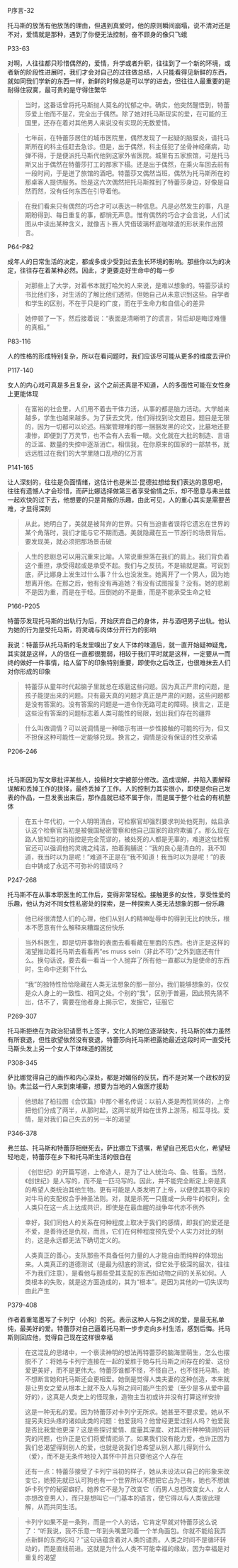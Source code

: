 P序言-32



托马斯的放荡有他放荡的理由，但遇到真爱时，他的原则瞬间崩塌，说不清对还是不对，爱情就是那种，遇到了你便无法控制，奋不顾身的像只飞蛾



P33-63



对啊，人往往都只珍惜偶然的，爱情，升学或者升职，往往到了一个新的环境，或者新的阶段性进展时，我们才会对自己的过往做总结，人只能看得见新鲜的东西，就如同我们学新的东西一样，新鲜的时候总是可以学的进去，但往往人最重要的是耐得住寂寞，最可贵的是守得住繁华



> 当时，这番话曾将托马斯抛人莫名的忧郁之中。确实，他突然醒悟到，特蕾莎爱上他而不是Z，完全出于偶然。除了她对托马斯现实的爱，在可能的王国里，还存在着对其他男人来说没有实现的无数爱情。



> 七年前，在特蕾莎居住的城市医院里，偶然发现了一起疑的脑膜炎，请托马斯所在的科主任赶去急诊。但是，出于偶然，科主任犯了坐骨神经痛病，动弹不得，于是便派托马斯代他到这家外省医院。城里有五家旅馆，可是托马斯又出于偶然在特蕾莎打工的那家下榻。还是出于偶然，在乘火车回去前有一段时间，于是迸了旅馆的酒吧。特蕾莎又偶然当班，偶然为托马斯所在的那桌客人提供服务。恰是这六次偶然把托马斯推到了特蕾莎身边，好像是自然而然，没有任何东西在引导着他。



> 在我们看来只有偶然的巧合才可以表达一种信息。凡是必然发生的事，凡是期盼得到、每日重复的事，都悄无声息。惟有偶然的巧合才会言说，人们试图从中读出某种含义，就像吉卜赛人凭借玻璃杯底咖啡渣的形状来作出预言。



P64-P82



成年人的日常生活的决定，都或多或少受到过去生长环境的影响。那些你以为的决定，往往存在着某种必然。因此，才更要走好生命中的每一步



> 对那些上了大学，对着书本就打哈欠的人来说，是难以想象的。特蕾莎读的书比他们多，对生活的了解比他们透彻，但她自己从未意识到这些。自学者和学生的区别，不在于只是的广度，而在于生命力和自信心的差异



> 她停顿了一下，然后接着说：“表面是清晰明了的谎言，背后却是晦涩难懂的真相。”



P83-116



人的性格的形成特别复杂，所以在看问题时，我们应该尽可能从更多的维度去评价



P117-140



女人的内心戏可真是多且复杂，这个之前还真是不知道，人的多面性可能在女性身上更能体现



> 在富裕的社会里，人们用不着去干体力活，从事的都是脑力活动。大学越来越多，学生也越来越多。为了获去文凭，他们得找到论文题目。题目是无限的，因为一切都可以论述。档案管理堆的那一捆捆发黑的论文，比墓地还要凄惨，即便到了万灵节，也不会有人去看一眼。文化就在大批的制造、言语的泛滥、数量的失控中逐渐消亡。相信我，在你原来的国家的一部禁书，就远远胜过在我们的大学里随口乱喷的亿万言



P141-165



让人深刻的，往往是负面情绪，这估计也是米兰·昆德拉想给我们表达的意思吧，往往有遗憾人才会珍惜，而萨比娜选择做第三者享受偷情之乐，却不愿意与弗兰兹一起欢快的过下去，他想要的只是背叛的乐趣，由此可见，人的重心其实是需要苦难，才显得深刻



> 从此，她明白了，美就是被背弃的世界。只有当迫害者误将它遗忘在世界的某个角落时，我们才能与它不期而遇。美就隐藏在五一节游行的场景背后。要发现美，就必须把那场景击破



> 人生的悲剧总可以用沉重来比喻。人常说重担落在我们的肩上。我们背负着这个重担，承受得起或是承受不起。我们与之反抗，不是输就是赢。可说到底，萨比娜身上发生过什么事？什么也没发生。她离开了一个男人，因为她想离开他。在那之后，他有没有再追她？有没有试图报复？没有。她的悲剧不是因为重，而是在于轻。压倒她的不是重，而是不能承受生命之轻



P166-P205



特蕾莎发现托马斯的出轨行为后，开始厌弃自己的身体，并与酒吧男子出轨。他认为她的行为是受托马斯，将灵魂与肉体分开行为的影响



我说：特蕾莎从托马斯的毛发里嗅出了女人下体的味道后，就一直开始疑神疑鬼，其实就是这样，人的信任一直都很脆弱，相较于我们平时就是这样，一定要从一而终的做好一件事情，给人留下的印象特别重要，即使你之后改正，也很难抹去人们对你形成的印象



> 特蕾莎从童年时代起脑子里就总在琢磨这些问题。因为真正严肃的问题，是孩子能提出来的问题。只有最天真的问题才真正是严肃的问题，这些问题都是没有答案的。没有答案的问题是一道令你无路可走的障碍。换言之，正是这些没有答案的问题标志着人类可能性的局限，划出我们存在的疆界



> 什么叫做调情？可以说调情是一种暗示有进一步性接触的可能的行为，但又不担保这种可能性一定能够兑现。换言之，调情是没有保证的性交承诺



P206-246

​	

托马斯因为写文章批评某些人，投稿时文字被部分修改。造成误解，并陷入要解释误解和丢掉工作的抉择，最终丢掉了工作。人的控制力其实很小，即使是你自己发表的作品，一旦发表出来后，那作品就已经不属于你，而是属于整个社会的有机整体



> 在五十年代初，一个人明明清白，可检察官却强烈要求判处他死刑，姑且承认这个检察官当初是被俄国秘密警察和他自己国家的政府欺骗了。那么现在路人皆知当初的指控是完全荒谬的，被处死的人都是无辜的，难道这位检察官还可以强调他的灵魂之纯洁，拍着胸脯说：“我的良心是清白的，我不知道，我当时以为是呢！”难道不正是在“我不知道！我当时以为是呢！”的表白中铸成了永远不可弥补的错误吗？



P247-268



托马斯不在从事本职医生的工作后，变得非常轻松。接触更多的女性，享受性爱的乐趣，他认为对不同女性私密处的探索，是一种探索人类无法想象的那一份乐趣



> 他已经很清楚人们的心理，他们从别人的精神耻辱中的得到无比的快乐，根本不愿意有什么解释来糟蹋这份快乐



> 当外科医生，即是切开事物的表面去看看藏在里面的东西。也许正是这样的渴望推动着托马斯去看看再“es muss sein（非此不可）”之外到底还有什么。换句话说，要去看一看当一个人抛弃了所有他一直都以为是使命的东西时，生命中还剩下什么



> “我”的独特性恰恰隐藏在人类无法想象的那一部分。我们能够想象的，仅仅是众人身上的一致性、相同之处。个别的“我”，区别于普遍，因此预先猜不出，估不了，需要在他者身上揭示它，发掘它，征服它



P269-307



托马斯拒绝在为政治犯请愿书上签字，文化人的地位逐渐缺失，托马斯的体力虽然有所衰退，但性欲望依然没有衰退，特蕾莎向托马斯袒露她最近这段时间一直受托马斯头发上另一个女人下体味道的困扰





P308-345



萨比娜觉得自己的画作和内心深处，都是对媚俗的反抗，而不是对某一个政权的妥协。弗兰兹一行人来到柬埔寨，想要为当地的人做医疗援助



> 他想起了柏拉图《会饮篇》中那个著名传说：以前人类是两性同体的，上帝把他们分成了两半，从那时起，这两半就开始在世界上游荡，相互寻找。爱情，是对我们自己失去的另一半的渴望





P346-378

弗兰兹、托马斯和特蕾莎相继死去，萨比娜立下遗嘱，希望自己死后火化，希望轻轻地走，特蕾莎在乡下和托马斯生活的很自在



> 《创世纪》的开篇写道，上帝造人，是为了让人统治鸟、鱼、牲畜。当然，《创世纪》是人写的，而不是一匹马写的。因此，并不能完全断定上帝是真的希望人类统治其他生物。更有可能是人类发明了上帝，以便使其篡夺来的对牛马的支配权合乎神圣法则。对，就是杀死一只鹿或一头母牛的权利，全人类只在这一点上达成共识，即使是在最血腥的战争年代亦不例外



> 幸好，我们同他人的关系在何种程度上取决于我们的感情，即我们的爱还是不爱，是善待还是仇视，而且，它们在何种程度预先受个人实力对比的制约，这是永远都无法下确切定义的。
>
> 
>
> 人类真正的善心，支队那些不具备任何力量的人才能自由而纯粹的体现出来。人类真正的道德测试（是最为彻底的测试，但它处于极深的层次，往往不为我们注意），是看他与那些受其支配的东西如动物之间的关系如何。人类根本的失败，就是这方面造成的，其为“根本”。是因为其他的一切失误均由此产生



P379-408



作者着重笔墨写了卡列宁（小狗）的死。表示这种人与狗之间的爱，是最无私单纯，最美好的爱。特蕾莎对自己逼着托马斯一步步走向乡村生活，感到后悔。托马斯则回应他，觉得自己现在这样很幸福

> 
>
> 在这混乱的思绪中，一个亵渎神明的想法再特蕾莎的脑海里萌生，怎么也摆脱不了：将她与卡列宁连接在一起的爱胜于她与托马斯之间存在的爱、这份爱更美好，而不是更伟大。特蕾莎谁都不怪，不怪自己，也不怪托马斯。她不想断言她和托马斯还会更相爱。她倒是觉得人类夫妻的这种创造，本来就是让男女之爱从根本上就不及人与狗之间可能产生的爱（至少是多从爱中最好的），这真是人类史上的怪现象，造物主当初或许并没有打算这样安排
>
> 
>
> 这是一种无私的爱。因为特蕾莎对卡列宁无所求。她甚至不要求爱。她从不提另夫妇头疼的诸如此类的问题：他爱我吗？他曾经更爱过别人吗？他爱我是否比我爱他更深？这是些探讨爱情、度量其深度、对其进行种种猜测的研究的问题，也许正是它们将爱情扼杀了。如果我们没有能力爱，也许正因为我们总渴望得到别人的爱，也就是说我们总希望从别人那儿得到什么（爱），而不是无条件地投入其怀中并且只要他这个人存在
>
> 
>
> 还有一点：特蕾莎接受了卡列宁当初的样子，她从未设法以自己的形象来改变它，她预先就已认可狗也有一个世界所以不想把它占为己有，她也不想嫉妒卡列宁的秘密癖好。她养它不是为了改变它（而男人总想改变女人，女人亦想改变男人），而只是想叫它一门基本的语言，使它得以与人类彼此理解，从而共同生活。



> 
>
> 卡列宁如果不是一条狗，而是一个人的话，它肯定早就对特蕾莎这么说了：“听我说，我不乐意一年到头嘴里叼着一个羊角面包。你就不能给我弄点新鲜的东西吃吗？”这句话蕴含着对人类的谴责。人类之时间不是循环转动的，而是直线前进。这就是为什么人类不可能幸福的缘故，因为幸福是对重复的渴望